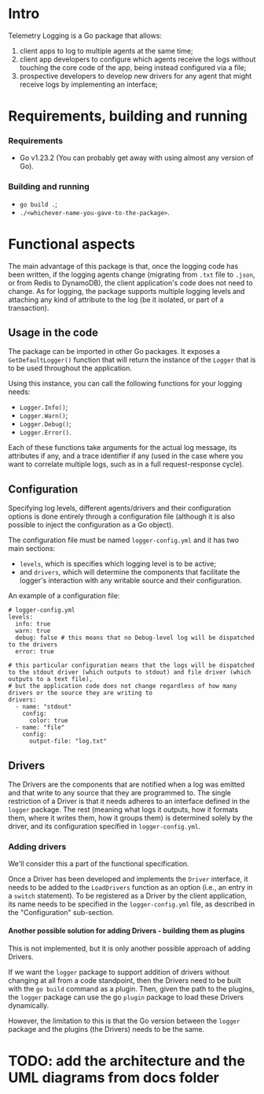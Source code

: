 # Intro

Telemetry Logging is a Go package that allows:
1. client apps to log to multiple agents at the same time;
2. client app developers to configure which agents receive the logs without touching the core code of the app, being instead configured via a file;
3. prospective developers to develop new drivers for any agent that might receive logs by implementing an interface;

# Requirements, building and running

### Requirements

* Go v1.23.2 (You can probably get away with using almost any version of Go).

### Building and running

* `go build .`;
* `./<whichever-name-you-gave-to-the-package>`.
  
# Functional aspects

The main advantage of this package is that, once the logging code has been written, if the logging agents change (migrating from `.txt` file to `.json`, or from Redis to DynamoDB), the client application's code does not need to change. As for logging, the package supports multiple logging levels and attaching any kind of attribute to the log (be it isolated, or part of a transaction).

## Usage in the code
The package can be imported in other Go packages. It exposes a `GetDefaultLogger()` function that will return the instance of the `Logger` that is to be used throughout the application.

Using this instance, you can call the following functions for your logging needs:
* `Logger.Info()`;
* `Logger.Warn()`;
* `Logger.Debug()`;
* `Logger.Error()`.

Each of these functions take arguments for the actual log message, its attributes if any, and a trace identifier if any (used in the case where you want to correlate multiple logs, such as in a full request-response cycle).

## Configuration

Specifying log levels, different agents/drivers and their configuration options is done entirely through a configuration file (although it is also possible to inject the configuration as a Go object).

The configuration file must be named `logger-config.yml` and it has two main sections:
* `levels`, which is specifies which logging level is to be active;
* and `drivers`, which will determine the components that facilitate the logger's interaction with any writable source and their configuration.

An example of a configuration file:
```
# logger-config.yml
levels:
  info: true
  warn: true
  debug: false # this means that no Debug-level log will be dispatched to the drivers 
  error: true

# this particular configuration means that the logs will be dispatched to the stdout driver (which outputs to stdout) and file driver (which outputs to a text file),
# but the application code does not change regardless of how many drivers or the source they are writing to
drivers: 
  - name: "stdout"
    config:
      color: true
  - name: "file"
    config:
      output-file: "log.txt"
```

## Drivers

The Drivers are the components that are notified when a log was emitted and that write to any source that they are programmed to. The single restriction of a Driver is that it needs adheres to an interface defined in the `logger` package. The rest (meaning what logs it outputs, how it formats them, where it writes them, how it groups them) is determined solely by the driver, and its configuration specified in `logger-config.yml`.

### Adding drivers

We'll consider this a part of the functional specification.

Once a Driver has been developed and implements the `Driver` interface, it needs to be added to the `LoadDrivers` function as an option (i.e., an entry in a `switch` statement). To be registered as a Driver by the client application, its name needs to be specified in the `logger-config.yml` file, as described in the "Configuration" sub-section.

#### Another possible solution for adding Drivers - building them as plugins

This is not implemented, but it is only another possible approach of adding Drivers.

If we want the `logger` package to support addition of drivers without changing at all from a code standpoint, then the Drivers need to be built with the `go build` command as a plugin. Then, given the path to the plugins, the `logger` package can use the go `plugin` package to load these Drivers dynamically.

However, the limitation to this is that the Go version between the `logger` package and the plugins (the Drivers) needs to be the same.


# TODO: add the architecture and the UML diagrams from docs folder





